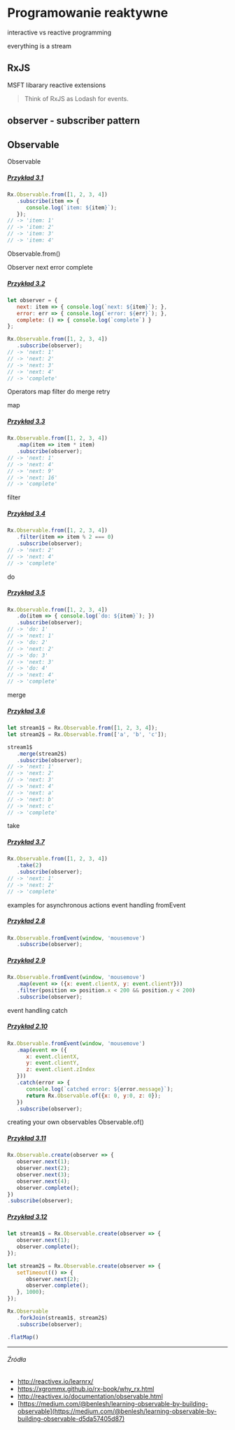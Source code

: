 # Programowanie reaktywne

interactive vs reactive programming

everything is a stream


## RxJS

MSFT libarary 
reactive extensions

> Think of RxJS as Lodash for events.

## observer - subscriber pattern

## Observable

Observable
    
##### [Przykład 3.1](https://codepen.io/mmotel/pen/gRRNbM)
```js
Rx.Observable.from([1, 2, 3, 4])
   .subscribe(item => { 
      console.log(`item: ${item}`); 
   });
// -> 'item: 1'
// -> 'item: 2'
// -> 'item: 3'
// -> 'item: 4'
```
    
Observable.from()
    
Observer
    next error complete
    
##### [Przykład 3.2](https://codepen.io/mmotel/pen/weeLJq)
```js
let observer = {
   next: item => { console.log(`next: ${item}`); },
   error: err => { console.log(`error: ${err}`); },
   complete: () => { console.log(`complete`) }
};

Rx.Observable.from([1, 2, 3, 4])
   .subscribe(observer);
// -> 'next: 1'
// -> 'next: 2'
// -> 'next: 3'
// -> 'next: 4'
// -> 'complete'
```

Operators
    map filter do merge retry
    
 map
##### [Przykład 3.3](https://codepen.io/mmotel/pen/jwwjwx)
```js
Rx.Observable.from([1, 2, 3, 4])
   .map(item => item * item)
   .subscribe(observer);
// -> 'next: 1'
// -> 'next: 4'
// -> 'next: 9'
// -> 'next: 16'
// -> 'complete'
```

filter
##### [Przykład 3.4](https://codepen.io/mmotel/pen/YQQorW)
```js
Rx.Observable.from([1, 2, 3, 4])
   .filter(item => item % 2 === 0)
   .subscribe(observer);
// -> 'next: 2'
// -> 'next: 4'
// -> 'complete'

```
    
do
##### [Przykład 3.5](https://codepen.io/mmotel/pen/KqqjyB)
```js
Rx.Observable.from([1, 2, 3, 4])
   .do(item => { console.log(`do: ${item}`); })
   .subscribe(observer);
// -> 'do: 1'
// -> 'next: 1'
// -> 'do: 2'
// -> 'next: 2'
// -> 'do: 3'
// -> 'next: 3'
// -> 'do: 4'
// -> 'next: 4'
// -> 'complete'
```

merge
##### [Przykład 3.6](https://codepen.io/mmotel/pen/KqqjyB)
```js
let stream1$ = Rx.Observable.from([1, 2, 3, 4]);
let stream2$ = Rx.Observable.from(['a', 'b', 'c']);

stream1$
   .merge(stream2$)
   .subscribe(observer);
// -> 'next: 1'
// -> 'next: 2'
// -> 'next: 3'
// -> 'next: 4'
// -> 'next: a'
// -> 'next: b'
// -> 'next: c'
// -> 'complete'
```

take
##### [Przykład 3.7](https://codepen.io/mmotel/pen/dRRBwp)
```js
Rx.Observable.from([1, 2, 3, 4])
   .take(2)
   .subscribe(observer);
// -> 'next: 1'
// -> 'next: 2'
// -> 'complete'
```

examples for asynchronous actions
event handling
fromEvent
##### [Przykład 2.8](https://codepen.io/mmotel/pen/RggzzZ)
```js
Rx.Observable.fromEvent(window, 'mousemove')
   .subscribe(observer);
```

##### [Przykład 2.9](https://codepen.io/mmotel/pen/gRRNVo)
```js
Rx.Observable.fromEvent(window, 'mousemove')
   .map(event => ({x: event.clientX, y: event.clientY}))
   .filter(position => position.x < 200 && position.y < 200)
   .subscribe(observer);
```

event handling
catch
##### [Przykład 2.10](https://codepen.io/mmotel/pen/mwMWqL)
```js
Rx.Observable.fromEvent(window, 'mousemove')
   .map(event => ({
      x: event.clientX, 
      y: event.clientY, 
      z: event.client.zIndex
   }))
   .catch(error => { 
      console.log(`catched error: ${error.message}`); 
      return Rx.Observable.of({x: 0, y:0, z: 0}); 
   })
   .subscribe(observer);
```

creating your own observables
Observable.of()

##### [Przykład 3.11](https://codepen.io/mmotel/pen/RgZVGv)
```js
Rx.Observable.create(observer => {
   observer.next(1);
   observer.next(2);
   observer.next(3);
   observer.next(4);
   observer.complete();
})
.subscribe(observer);
```

##### [Przykład 3.12](https://codepen.io/mmotel/pen/YQxVYg)
```js
let stream1$ = Rx.Observable.create(observer => {
   observer.next(1);
   observer.complete();
});

let stream2$ = Rx.Observable.create(observer => {
   setTimeout(() => {
      observer.next(2);
      observer.complete();
   }, 1000);
});

Rx.Observable
   .forkJoin(stream1$, stream2$)
   .subscribe(observer);
```

```js
.flatMap()
```

---

###### Źródła

* http://reactivex.io/learnrx/
* https://xgrommx.github.io/rx-book/why_rx.html
* http://reactivex.io/documentation/observable.html
* [https://medium.com/@benlesh/learning-observable-by-building-observable](https://medium.com/@benlesh/learning-observable-by-building-observable-d5da57405d87)